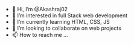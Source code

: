 - 👋 Hi, I’m @Akashraj02
- 👀 I’m interested in full Stack web development
- 🌱 I’m currently learning HTML, CSS, JS
- 💞️ I’m looking to collaborate on web projects
- 📫 How to reach me ...

<!---
Akashraj02/Akashraj02 is a ✨ special ✨ repository because its `README.md` (this file) appears on your GitHub profile.
You can click the Preview link to take a look at your changes.
--->
